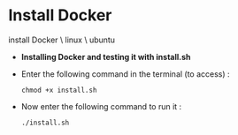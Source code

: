 # Install Docker
install Docker \ linux \ ubuntu  
+ **Installing Docker and testing it with install.sh**

- Enter the following command in the terminal (to access) :

  ```chmod +x install.sh```
- Now enter the following command to run it :

  ```./install.sh```
